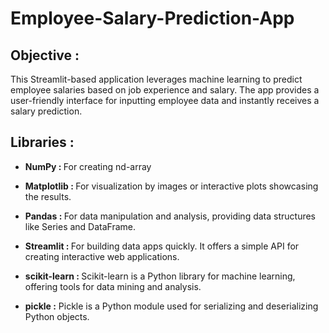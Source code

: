 # Employee-Salary-Prediction-App
<h2>Objective :</h2>
This Streamlit-based application leverages machine learning to predict employee salaries based on  job experience and salary. The app provides a user-friendly interface for inputting employee data and instantly receives a salary prediction.
<h2>Libraries :</h2>
<ul>
<li><p><strong>NumPy : </strong>For creating nd-array</p></li>
<li><p><strong>Matplotlib : </strong>For visualization by images or interactive plots showcasing the results.</p></li>
<li><p><strong>Pandas : </strong>For data manipulation and analysis, providing data structures like Series and DataFrame.</p></li>
<li><p><strong>Streamlit : </strong>For building data apps quickly. It offers a simple API for creating interactive web applications.</p></li>
<li><p><strong>scikit-learn : </strong> Scikit-learn is a Python library for machine learning, offering tools for data mining and analysis.</p></li>
<li><p><strong>pickle :</strong> Pickle is a Python module used for serializing and deserializing Python objects. </p></li>
</ul>
